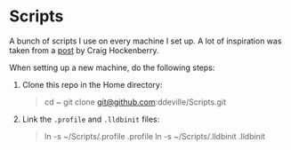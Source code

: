 Scripts
=======

A bunch of scripts I use on every machine I set up. A lot of inspiration was taken from a [post](http://furbo.org/2014/09/03/the-terminal/) by Craig Hockenberry.

When setting up a new machine, do the following steps:
1. Clone this repo in the Home directory:
	> cd ~
	> git clone git@github.com:ddeville/Scripts.git
2. Link the `.profile` and `.lldbinit` files:
	> ln -s ~/Scripts/.profile .profile
	> ln -s ~/Scripts/.lldbinit .lldbinit
